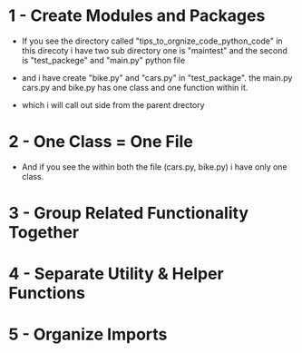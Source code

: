 # 1 - Create Modules and Packages
- If you see the directory called "tips_to_orgnize_code_python_code" in this direcoty i have two  sub directory one is "maintest" and the second is "test_packege" and "main.py" python file

- and i have create "bike.py" and "cars.py" in "test_package". the main.py cars.py and bike.py has one class and one function within it.

- which i will call out side from the parent drectory   

# 2 - One Class = One File
- And if you see the within both the file (cars.py, bike.py) i have only one class.
# 3 - Group Related Functionality Together
# 4 - Separate Utility & Helper Functions
# 5 - Organize Imports